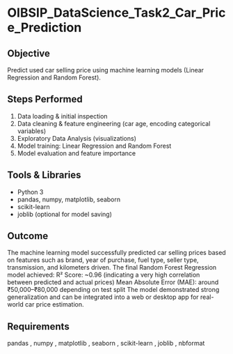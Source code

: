 # OIBSIP_DataScience_Task2_Car_Price_Prediction

## Objective
Predict used car selling price using machine learning models (Linear Regression and Random Forest).

## Steps Performed
1. Data loading & initial inspection
2. Data cleaning & feature engineering (car age, encoding categorical variables)
3. Exploratory Data Analysis (visualizations)
4. Model training: Linear Regression and Random Forest
5. Model evaluation and feature importance

## Tools & Libraries
- Python 3
- pandas, numpy, matplotlib, seaborn
- scikit-learn
- joblib (optional for model saving)

## Outcome
The machine learning model successfully predicted car selling prices based on features such as brand, year of purchase, fuel type, seller type, transmission, and kilometers driven.
    The final Random Forest Regression model achieved:
        R² Score: ~0.96 (indicating a very high correlation between predicted and actual prices)
        Mean Absolute Error (MAE): around ₹50,000–₹80,000 depending on test split
The model demonstrated strong generalization and can be integrated into a web or desktop app for real-world car price estimation.

## Requirements
pandas , numpy , matplotlib , seaborn , scikit-learn , joblib , nbformat
